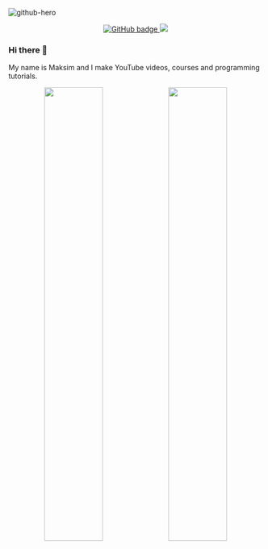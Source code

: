 ![github-hero](https://user-images.githubusercontent.com/450319/116597645-29332080-a926-11eb-95e2-65ea39420124.jpg)

<!--
**hugohoffmann035/hugohoffmann035** is a ✨ _special_ ✨ repository because its `README.md` (this file) appears on your GitHub profile.

Here are some ideas to get you started:

- 🔭 I’m currently working on ...
- 🌱 I’m currently learning ...
- 👯 I’m looking to collaborate on ...
- 🤔 I’m looking for help with ...
- 💬 Ask me about ...
- 📫 How to reach me: ...
- 😄 Pronouns: he/him
- ⚡ Fun fact: ...
-->

<p align="center">
  <a href="https://github.com/hugohoffmann035?tab=followers">
    <img src="https://img.shields.io/github/followers/satansdeer?label=Followers&logo=GitHub&style=for-the-badge" alt="GitHub badge" />
  </a>
  <a href="http://twitter.com/hugohoffmann035">
    <img src="https://img.shields.io/twitter/follow/ivanov_dev?label=Twitter&logo=twitter&style=for-the-badge" />
  </a>
</p>

### Hi there 👋

My name is Maksim and I make YouTube videos, courses and programming tutorials.

<p align="center">
  <img width="48%" src="https://github-readme-stats.vercel.app/api?username=hugohoffmann035&show_icons=true&theme=tokyonight" />
  <img width="48%" src="https://github-readme-streak-stats.herokuapp.com/?user=hugohoffmann035&theme=tokyonight" />
</p>

